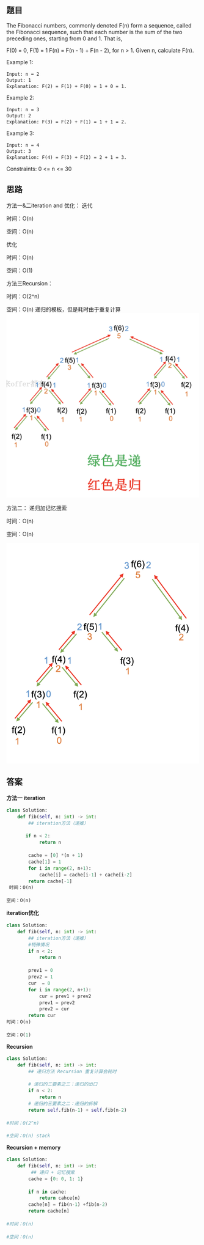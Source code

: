 ## 题目
The Fibonacci numbers, commonly denoted F(n) form a sequence, called the Fibonacci sequence, such that each number is the sum of the two preceding ones, starting from 0 and 1. That is,

F(0) = 0, F(1) = 1
F(n) = F(n - 1) + F(n - 2), for n > 1.
Given n, calculate F(n).

Example 1:
```
Input: n = 2
Output: 1
Explanation: F(2) = F(1) + F(0) = 1 + 0 = 1.
```
Example 2:
```
Input: n = 3
Output: 2
Explanation: F(3) = F(2) + F(1) = 1 + 1 = 2.
```
Example 3:
```
Input: n = 4
Output: 3
Explanation: F(4) = F(3) + F(2) = 2 + 1 = 3.
```
Constraints:
0 <= n <= 30
## 思路
方法一&二iteration and 优化：
迭代

时间：O(n)

空间：O(n)

优化

时间：O(n)

空间：O(1)

方法三Recursion：

时间：O(2^n)

空间：O(n)
递归的模板，但是耗时由于重复计算
![pre](https://github.com/SSRRBB/Leetcode/blob/main/Images/44.png)

方法二：
递归加记忆搜索

时间：O(n)

空间：O(n)

![pre](https://github.com/SSRRBB/Leetcode/blob/main/Images/45.png)



## 答案
**方法一 iteration**
```python
class Solution:
    def fib(self, n: int) -> int:
        ## iteration方法（递推）
        
       if n < 2:
            return n
        
        cache = [0] *(n + 1)
        cache[1] = 1
        for i in range(2, n+1):
            cache[i] = cache[i-1] + cache[i-2]
        return cache[-1]
 时间：O(n)

空间：O(n)       


```
**iteration优化**
```python
class Solution:
    def fib(self, n: int) -> int:
        ## iteration方法（递推）
        #特殊情况
        if n < 2:
            return n
        
        prev1 = 0
        prev2 = 1
        cur  = 0
        for i in range(2, n+1):
            cur = prev1 + prev2
            prev1 = prev2
            prev2 = cur
        return cur
时间：O(n)

空间：O(1) 
```
**Recursion**
```python
class Solution:
    def fib(self, n: int) -> int:
        ## 递归方法 Recursion 重复计算会耗时

        # 递归的三要素之三：递归的出口
        if n < 2:
            return n
        # 递归的三要素之二：递归的拆解
        return self.fib(n-1) + self.fib(n-2)

#时间：O(2^n) 

#空间：O(n) stack
```
**Recursion + memory**
```python
class Solution:
    def fib(self, n: int) -> int:
         ## 递归 + 记忆搜索
        cache = {0: 0, 1: 1}
       
        if n in cache:
            return cahce(n)
        cache[n] = fib(n-1) +fib(n-2)
        return cache[n]

#时间：O(n)

#空间：O(n)
     
```

